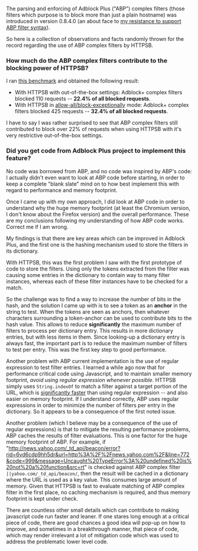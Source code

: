 The parsing and enforcing of Adblock Plus ("ABP") complex filters (those filters which purpose is to block more than just a plain hostname) was introduced in version 0.8.4.0 (an about face to [my resistance to support ABP filter syntax](/gorhill/httpswitchboard/issues/149#issuecomment-32471021)).

So here is a collection of observations and facts randomly thrown for the record regarding the use of ABP complex filters by HTTPSB.

### How much do the ABP complex filters contribute to the blocking power of HTTPSB?

I ran [this benchmark](/gorhill/httpswitchboard/wiki/Comparative-benchmarks-against-widely-used-blockers:-Top-15-Most-Popular-News-Websites) and obtained the following result:

- With HTTPSB with out-of-the-box settings: Adblock+ complex filters blocked 110 requests -- **22.4% of all blocked requests**.
- With HTTPSB in [allow-all/block-exceptionally](/gorhill/httpswitchboard/wiki/How-to-use-HTTP-Switchboard:-Two-opposing-views#wiki-the-allow-allblock-exceptionally-approach) mode: Adblock+ complex filters blocked 425 requests -- **32.4% of all blocked requests**.

I have to say I was rather surprised to see that ABP complex filters still contributed to block over 22% of requests when using HTTPSB with it's very restrictive out-of-the-box settings.

### Did you get code from Adblock Plus project to implement this feature?

No code was borrowed from ABP, and no code was inspired by ABP's code: I actually didn't even want to look at ABP code before starting, in order to keep a complete "blank slate" mind on to how best implement this with regard to performance and memory footprint.

Once I came up with my own approach, I did look at ABP code in order to understand why the huge memory footprint (at least the Chromium version, I don't know about the Firefox version) and the overall performance.  These are my conclusions following my understanding of how ABP code works. Correct me if I am wrong.

My findings is that there are key areas which can be improved in Adblock Plus, and the first one is the hashing mechanism used to store the filters in its dictionary.

With HTTPSB, this was the first problem I saw with the first prototype of code to store the filters. Using only the tokens extracted from the filter was causing some entries in the dictionary to contain way to many filter instances, whereas each of these filter instances have to be checked for a match.

So the challenge was to find a way to increase the number of bits in the hash, and the solution I came up with is to see a token as an **anchor** in the string to test. When the tokens are seen as anchors, then whatever characters surrounding a token-anchor can be used to contribute bits to the hash value. This allows to reduce **significantly** the maximum number of filters to process per dictionary entry. This results in more dictionary entries, but with less items in them. Since looking-up a dictionary entry is always fast, the important part is to reduce the maximum number of filters to test per entry. This was the first key step to good performance.

Another problem with ABP current implementation is the use of regular expression to test filter entries. I learned a while ago now that for performance critical code using Javascript, and to maintain smaller memory footprint, *avoid using regular expression whenever possible*. HTTPSB simply uses `String.indexOf` to match a filter against a target portion of the URL, which is [significantly faster](http://jsperf.com/regexp-vs-indexof) than using regular expression -- and also easier on memory footprint. If I understand correctly, ABP uses regular expressions in order to minimize the number of filters per entry in the dictionary. So it appears to be a consequence of the first noted issue.

Another problem (which I believe may be a consequence of the use of regular expressions) is that to mitigate the resulting performance problems, ABP caches the results of filter evaluations. This is one factor for the huge memory footprint of ABP. For example, if "http://news.yahoo.com/_td_api/beacon/error?rid=6vd6cdp9hh5dr&url=http%3A%2F%2Fnews.yahoo.com%2F&line=772&code=999&message=Uncaught%20TypeError%3A%20undefined%20is%20not%20a%20function&src=rt" is checked against ABP complex filter `||yahoo.com/_td_api/beacon/`, then the result will be cached in a dictionary where the URL is used as a key value. This consumes large amount of memory. Given that HTTPSB is fast to evaluate matching of ABP complex filter in the first place, no caching mechanism is required, and thus memory footprint is kept under check.

There are countless other small details which can contribute to making javascript code run faster and leaner. If one stares long enough at a critical piece of code, there are good chances a good idea will pop-up on how to improve, and sometimes in a breakthrough manner, that piece of code, which may render irrelevant a lot of mitigation code which was used to address the problematic lower level code.